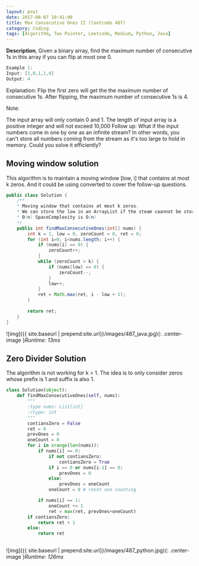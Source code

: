 ```yaml
---
layout: post
date: 2017-08-07 19:41:00
title: Max Consecutive Ones II (leetcode 487)
category: Coding
tags: [Algorithm, Two Pointer, Leetcode, Medium, Python, Java]
---
```


**Description**,
Given a binary array, find the maximum number of consecutive 1s in this array if you can flip at most one 0.

```java
Example 1:
Input: [1,0,1,1,0]
Output: 4
```
Explanation: Flip the first zero will get the the maximum number of consecutive 1s.
    After flipping, the maximum number of consecutive 1s is 4.

Note:

The input array will only contain 0 and 1.
The length of input array is a positive integer and will not exceed 10,000
Follow up:
What if the input numbers come in one by one as an infinite stream? In other words, you can't store all numbers coming from the stream as it's too large to hold in memory. Could you solve it efficiently?

## Moving window solution
This algorithm is to maintain a moving window [low, i] that contains at most k zeros. And it could be using converted to cover the follow-up questions.

```java
public class Solution {
    /**
    * Moving window that contains at most k zeros.
    * We can store the low in an ArrayList if the steam caannot be stored in RAM.
    * O(n) SpaceComplexity is O(n)
    */
    public int findMaxConsecutiveOnes(int[] nums) {
        int k = 1, low = 0, zeroCount = 0, ret = 0;
        for (int i=0; i<nums.length; i++) {
            if (nums[i] == 0) {
                zeroCount++;
            }
            while (zeroCount > k) {
                if (nums[low] == 0) {
                    zeroCount--;
                }
                low++;
            }
            ret = Math.max(ret, i - low + 1);
        }
        
        return ret;
    }
}        
```

![img]({{ site.baseurl | prepend:site.url}}/images/487_java.jpg){: .center-image }*Runtime: 13ms*

## Zero Divider Solution
The algorithm is not working for k > 1.
The idea is to only consider zeros whose prefix is 1 and suffix is also 1.

```python
class Solution(object):
    def findMaxConsecutiveOnes(self, nums):
        """
        :type nums: List[int]
        :rtype: int
        """
        contiansZero = False
        ret = 0
        prevOnes = 0
        oneCount = 0
        for i in xrange(len(nums)):
            if nums[i] == 0:
                if not contiansZero:
                    contiansZero = True
                if i == 0 or nums[i-1] == 0:
                    prevOnes = 0
                else:
                    prevOnes = oneCount
                oneCount = 0 # reset one counting

            if nums[i] == 1:
                oneCount += 1
                ret = max(ret, prevOnes+oneCount)
        if contiansZero:
            return ret + 1
        else:
            return ret
                
```
![img]({{ site.baseurl | prepend:site.url}}/images/487_python.jpg){: .center-image }*Runtime: 126ms*